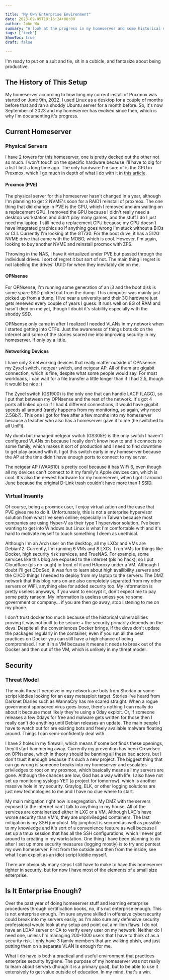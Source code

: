 ```yaml
---

title: "My Own Enterprise Environment"
date: 2023-09-09T19:16:24+08:00
author: John Wu
summary: "A look at the progress in my homeserver and some historical notes."
tags: ['tech']
ShowToc: true
draft: false

---
```


I'm ready to put on a suit and tie, sit in a cubicle, and fantasize about being productive.

## The History of This Setup
My homeserver according to how long my current install of Proxmox was started on June 9th, 2022.
I used Linux as a desktop for a couple of months before that and ran a shoddy Ubuntu server for a month before.
So, it's now September of 2023 and my homeserver has evolved since then, which is why I'm documenting it's progress.

## Current Homeserver
### Physical Servers
I have 2 towers for this homeserver, one is pretty decked out the other not so much.
I won't touch on the specific hardware because I'll have to dig for a list I lost a long time ago.
The only hardware I'm sure of is the GPU in Proxmox, which I go much in depth of what I do with it in [this article](/posts/guides/gpupassthroughamd6600).

#### Proxmox (PVE)
The physical server for this homeserver hasn't changed in a year, although I'm planning to get 2 NVME's soon for a RAID1 reinstall of proxmox.
The one thing that did change in PVE is the GPU, which I removed and am waiting on a replacement GPU.
I removed the GPU because I didn't really need a desktop workstation and didn't play many games, and the stuff I do I just need my laptop.
I still need a replacement GPU because my CPU doesn't have integrated graphics so if anything goes wrong I'm stuck without a BIOs or CLI.
Currently I'm looking at the GT730.
For the boot drive, it has a 512G NVME drive that came with the MOBO, which is cool.
However, I'm again, looking to buy another NVME and reinstall proxmox with ZFS.

Throwing in the NAS, I have it virtualized under PVE but passed through the individual drives.
I sort of regret it but sort of not.
The main thing I regret is not labelling the drives' UUID for when they inevitably die on me.

#### OPNsense
For OPNsense, I'm running some generation of an i3 and the boot disk is some spare SSD picked out from the dump.
This computer was mainly just picked up from a dump, I live near a university and their 3C hardware just gets renewed every couple of years I guess.
It runs well on 8G of RAM and hasn't died on me yet, though I doubt it's stability especially with the shoddy SSD.

OPNsense only came in after I realized I needed VLANs in my network when I started getting into CTFs.
Just the awareness of things bots do on the internet and some of the stories scared me into improving security in my homeserver.
If only by a little.

#### Networking Devices
I have only 3 networking devices that really matter outside of OPNsense: my Zyxel switch, netgear switch, and netgear AP.
All of them are gigabit connection, which is fine, despite what some people would say.
For most workloads, I can wait for a file transfer a little longer than if I had 2.5, though it would be nice :)

The Zyxel switch (GS1900) is the only one that can handle LACP (LAGG), so I put that between my OPNsense and the rest of the network.
It's got 4 ports all linked up so if I had 4 different connections, it would have gigabit speeds all around (rarely happens from my monitoring, so again, why need 2.5Gb?).
This one I got for free after a few months into my homeserver because a teacher who also has a homeserver gave it to me (he switched to all UniFi).

My dumb but managed netgear switch (GS305E) is the only switch I haven't configured VLANs on because I really don't know how to and it connects to some family, which makes it sort of production and I need to find downtime to get play around with it.
I got this switch early in my homeserver because the AP at the time didn't have enough ports to connect to my server.

The netgear AP (WAX610) is pretty cool because it has WiFi 6, even though all my devices can't connect to it my family's Apple devices can, which is cool.
It's also the newest hardware for my homeserver, when I got it around June because the original D-Link trash couldn't have more than 1 SSID.

### Virtual Insanity
Of course, being a proxmox user, I enjoy virtualization and the ease that PVE gives me to do it.
Unfortunately, this is not a enterprise hypervisor solution from what I've seen online; especially in Taiwan because most companies are using Hyper-V as their type 1 hypervisor solution.
I've been wanting to get into Windows but Linux is what I'm comfortable with and it's hard to motivate myself to touch something I deem as unethical.

Although I'm an Arch user on the desktop, all my LXCs and VMs are Debian12.
Currently, I'm running 6 VMs and 8 LXCs.
I run VMs for things like Docker, high security risk services, and TrueNAS.
For example, some services like this blog are exposed to the internet (pls no hack), so I put Cloudflare (pls no laugh) in front of it and HAproxy under a VM.
Although I doubt I'll get DDoSed, it was fun to learn about high availibility servers and the CI/CD things I needed to deploy from my laptop to the servers.
The DMZ network that this blog runs on are also completely separated from my other servers or WiFi, anything else for added security too.
My information is pretty useless anyways, if you want to encrypt it, don't expect me to pay some petty ransom.
My information is useless unless you're some government or company... if you are then go away, stop listening to me on my phone.

I don't trust docker too much because of the historical vulnerabilities proving it was not built to be secure + the security primarily depends on the devs.
Despite all the conveniences Docker brings, if the devs don't update the packages regularly in the container, even if you run all the best practices on Docker you can still have a high chance of being compromised.
I run it in a VM because it means it needs to break out of the Docker and then out of the VM, which is unlikely in my threat model.

## Security

### Threat Model
The main threat I perceive in my network are bots from Shodan or some script kiddies looking for an easy metasploit target.
Stories I've heard from Darknet Diaries such as WannaCry has me scared straight.
When a rogue government sponsored virus goes loose, there's nothing I can really do about it because most likely they're using a 0day exploit.
Or, if someone releases a few 0days for free and malware gets written for those then I really can't do anything until Debian releases an update.
The main people I have to watch out for are existing bots and freely available malware floating around.
Things I can semi-confidently deal with.

I have 2 holes in my firewall, which means if some bot finds these openings, they'll start hammering away.
Currently my prevention has been Crowdsec on OPNsense, which in theory should be banning all these bad actors, but I don't trust it enough because it's such a new project.
The biggest thing that can go wrong is someone breaks into my homeserver and escalates priviledges to root on my proxmox, which basically means all my servers are gone.
Although the chances are low, God has a way with life.
I also have not set up monitoring syslogs YET (a project for tomorrow), which is another massive hole in my security.
Graylog, ELK, or other logging solutions are just new technologies to me and I have no clue where to start.

My main mitigation right now is segregation.
My DMZ with the servers exposed to the internet can't talk to anything in my house.
All of the services are containerized either in LXC or a VM.
Although LXC's have worse security than VM's, they are unpriviledged containers.
The last mitigation is my SSH jumphost.
My jumphost is secured as well as possible to my knowledge and it's sort of a convenience feature as well because I set up a tmux session that has all the SSH configurations, which I never got around to creating in my workstation.
One thing I have been planning to do after I set up more security measures (logging mostly) is to try and pentest my own homeserver.
First from the outside and then from the inside, see what I can exploit as an idiot script kiddie myself.

There are obviously many steps I still have to make to have this homeserver tighter in security, but for now I have most of the elements of a small size enterprise.

## Is It Enterprise Enough?
Over the past year of doing homeserver stuff and learning enterprise procedures through certification books, no, it's not enterprise enough.
This is not enterprise enough.
I'm sure anyone skilled in offensive cybersecurity could break into my servers easily, as I'm also sure any defensive security professional would look at my setup and point out a million flaws.
I do not have an LDAP server or CA to verify every user on my network.
Neither do I need one, unless I'm managing 200-1000 users that I have to think of as a security risk.
I only have 3 family members that are walking phish, and just putting them on a separate VLAN is enough for me.

What I do have is both a practical and useful environment that practices enterprise security hygiene.
The purpose of my homeserver was not really to learn about servers (though it is a primary goal), but to be able to use it extensively to get value outside of education.
In my mind, that's a win.
